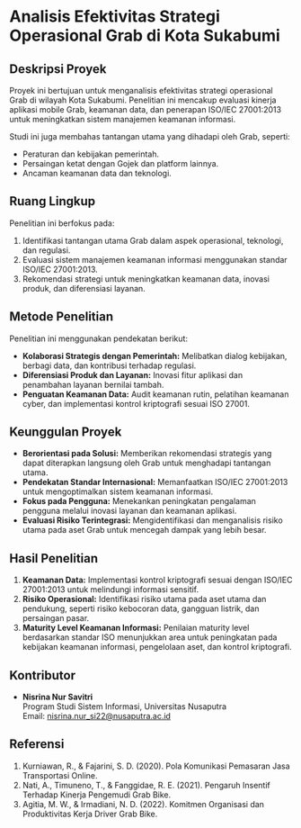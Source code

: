 # Analisis Efektivitas Strategi Operasional Grab di Kota Sukabumi

## Deskripsi Proyek
Proyek ini bertujuan untuk menganalisis efektivitas strategi operasional Grab di wilayah Kota Sukabumi. Penelitian ini mencakup evaluasi kinerja aplikasi mobile Grab, keamanan data, dan penerapan ISO/IEC 27001:2013 untuk meningkatkan sistem manajemen keamanan informasi.

Studi ini juga membahas tantangan utama yang dihadapi oleh Grab, seperti:
- Peraturan dan kebijakan pemerintah.
- Persaingan ketat dengan Gojek dan platform lainnya.
- Ancaman keamanan data dan teknologi.

## Ruang Lingkup
Penelitian ini berfokus pada:
1. Identifikasi tantangan utama Grab dalam aspek operasional, teknologi, dan regulasi.
2. Evaluasi sistem manajemen keamanan informasi menggunakan standar ISO/IEC 27001:2013.
3. Rekomendasi strategi untuk meningkatkan keamanan data, inovasi produk, dan diferensiasi layanan.

## Metode Penelitian
Penelitian ini menggunakan pendekatan berikut:
- **Kolaborasi Strategis dengan Pemerintah:** Melibatkan dialog kebijakan, berbagi data, dan kontribusi terhadap regulasi.
- **Diferensiasi Produk dan Layanan:** Inovasi fitur aplikasi dan penambahan layanan bernilai tambah.
- **Penguatan Keamanan Data:** Audit keamanan rutin, pelatihan keamanan cyber, dan implementasi kontrol kriptografi sesuai ISO 27001.

## Keunggulan Proyek
- **Berorientasi pada Solusi:** Memberikan rekomendasi strategis yang dapat diterapkan langsung oleh Grab untuk menghadapi tantangan utama.
- **Pendekatan Standar Internasional:** Memanfaatkan ISO/IEC 27001:2013 untuk mengoptimalkan sistem keamanan informasi.
- **Fokus pada Pengguna:** Menekankan peningkatan pengalaman pengguna melalui inovasi layanan dan keamanan aplikasi.
- **Evaluasi Risiko Terintegrasi:** Mengidentifikasi dan menganalisis risiko utama pada aset Grab untuk mencegah dampak yang lebih besar.

## Hasil Penelitian
1. **Keamanan Data:** Implementasi kontrol kriptografi sesuai dengan ISO/IEC 27001:2013 untuk melindungi informasi sensitif.
2. **Risiko Operasional:** Identifikasi risiko utama pada aset utama dan pendukung, seperti risiko kebocoran data, gangguan listrik, dan persaingan pasar.
3. **Maturity Level Keamanan Informasi:** Penilaian maturity level berdasarkan standar ISO menunjukkan area untuk peningkatan pada kebijakan keamanan informasi, pengelolaan aset, dan kontrol kriptografi.

## Kontributor
- **Nisrina Nur Savitri**  
  Program Studi Sistem Informasi, Universitas Nusaputra  
  Email: nisrina.nur_si22@nusaputra.ac.id  

## Referensi
1. Kurniawan, R., & Fajarini, S. D. (2020). Pola Komunikasi Pemasaran Jasa Transportasi Online.  
2. Nati, A., Timuneno, T., & Fanggidae, R. E. (2021). Pengaruh Insentif Terhadap Kinerja Pengemudi Grab Bike.  
3. Agitia, M. W., & Irmadiani, N. D. (2022). Komitmen Organisasi dan Produktivitas Kerja Driver Grab Bike.  
